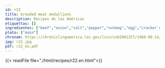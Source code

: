```yaml
---
id: r22
title: breaded meat medallions
description: Recipes de las Américas
etiquettas: []
ingredientes: ["beef","onion","salt","pepper","nutmeg","egg","cracker meal","lard","bread","mustard sauce"]
plato: ["main"]
chronam: https://chroniclingamerica.loc.gov/lccn/sn82001257/1960-08-14/ed-1/seq-5/
jpg: r22.jpg
pdf: r22_en.pdf
---
```


{{< readFile file="./html/recipes/r22.en.html">}}